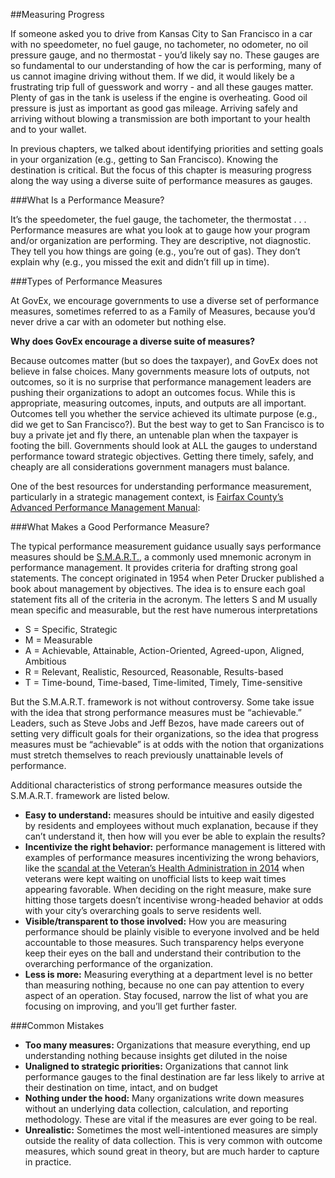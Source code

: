 ##Measuring Progress

If someone asked you to drive from Kansas City to San Francisco in a car with no speedometer, no fuel gauge, no tachometer, no odometer, no oil pressure gauge, and no thermostat - you’d likely say no. These gauges are so fundamental to our understanding of how the car is performing, many of us cannot imagine driving without them. If we did, it would likely be a frustrating trip full of guesswork and worry - and all these gauges matter. Plenty of gas in the tank is useless if the engine is overheating. Good oil pressure is just as important as good gas mileage. Arriving safely and arriving without blowing a transmission are both important to your health and to your wallet. 

In previous chapters, we talked about identifying priorities and setting goals in your organization (e.g., getting to San Francisco). Knowing the destination is critical. But the focus of this chapter is measuring progress along the way using a diverse suite of performance measures as gauges. 

###What Is a Performance Measure?

It’s the speedometer, the fuel gauge, the tachometer, the thermostat . . . Performance measures are what you look at to gauge how your program and/or organization are performing. They are descriptive, not diagnostic. They tell you how things are going (e.g., you’re out of gas). They don’t explain why (e.g., you missed the exit and didn’t fill up in time). 

###Types of Performance Measures

At GovEx, we encourage governments to use a diverse set of performance measures,  sometimes referred to as a Family of Measures, because you’d never drive a car with an odometer but nothing else.

  **Why does GovEx encourage a diverse suite of measures?**

  Because outcomes matter (but so does the taxpayer), and GovEx does not believe in false choices. Many governments measure lots of outputs, not outcomes, so it is no surprise that performance management leaders are pushing their organizations to adopt an outcomes focus. While this is appropriate, measuring outcomes, inputs, and outputs are all important. Outcomes tell you whether the service achieved its ultimate purpose (e.g., did we get to San Francisco?). But the best way to get to San Francisco is to buy a private jet and fly there, an untenable plan when the taxpayer is footing the bill. Governments should look at ALL the gauges to understand performance toward strategic objectives. Getting there timely, safely, and cheaply are all considerations government managers must balance. 


  One of the best resources for understanding performance measurement, particularly in a strategic management context, is [Fairfax County’s Advanced Performance Management Manual](http://www.fairfaxcounty.gov/dmb/performance_measurement/manages_for_results.pdf):
  
###What Makes a Good Performance Measure?

The typical performance measurement guidance usually says performance measures should be [S.M.A.R.T.](https://en.wikipedia.org/wiki/SMART_criteria), a commonly used mnemonic acronym in performance management. It provides criteria for drafting strong goal statements. The concept originated in 1954 when Peter Drucker published a book about management by objectives. The idea is to ensure each goal statement fits all of the criteria in the acronym. The letters S and M usually mean specific and measurable, but the rest have numerous interpretations
  * S = Specific, Strategic
  * M = Measurable 
  * A = Achievable, Attainable, Action-Oriented, Agreed-upon, Aligned, Ambitious 
  * R = Relevant, Realistic, Resourced, Reasonable, Results-based 
  * T = Time-bound, Time-based, Time-limited, Timely, Time-sensitive

But the S.M.A.R.T. framework is not without controversy. Some take issue with the idea that strong performance measures must be “achievable.” Leaders, such as Steve Jobs and Jeff Bezos, have made careers out of setting very difficult goals for their organizations, so the idea that progress measures must be “achievable” is at odds with the notion that organizations must stretch themselves to reach previously unattainable levels of performance. 

Additional characteristics of strong performance measures outside the S.M.A.R.T. framework are listed below.

* **Easy to understand:** measures should be intuitive and easily digested by residents and employees without much explanation, because if they can’t understand it, then how will you ever be able to explain the results?
* **Incentivize the right behavior:** performance management is littered with examples of performance measures incentivizing the wrong behaviors, like the [scandal at the Veteran’s Health Administration in 2014](https://en.wikipedia.org/wiki/Veterans_Health_Administration_scandal_of_2014) when veterans were kept waiting on unofficial lists to keep wait times appearing favorable. When deciding on the right measure, make sure hitting those targets doesn’t incentivise wrong-headed behavior at odds with your city’s overarching goals to serve residents well. 
* **Visible/transparent to those involved:** How you are measuring performance should be plainly visible to everyone involved and be held accountable to those measures. Such transparency helps everyone keep their eyes on the ball and understand their contribution to the overarching performance of the organization. 
* **Less is more:** Measuring everything at a department level is no better than measuring nothing, because no one can pay attention to every aspect of an operation. Stay focused, narrow the list of what you are focusing on improving, and you’ll get further faster. 

###Common Mistakes

* **Too many measures:** Organizations that measure everything, end up understanding nothing because insights get diluted in the noise
* **Unaligned to strategic priorities:** Organizations that cannot link performance gauges to the final destination are far less likely to arrive at their destination on time, intact, and on budget
* **Nothing under the hood:** Many organizations write down measures without an underlying data collection, calculation, and reporting methodology. These are vital if the measures are ever going to be real. 
* **Unrealistic:** Sometimes the most well-intentioned measures are simply outside the reality of data collection. This is very common with outcome measures, which sound great in theory, but are much harder to capture in practice. 
